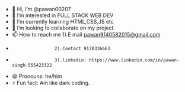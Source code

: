 - 👋 Hi, I’m @pawan00207
- 👀 I’m interested in FULL STACK WEB DEV
- 🌱 I’m currently learning HTML,CSS,JS etc
- 💞️ I’m looking to collaborate on my project.
- 📫 How to reach me 1).E mail pawan9140582015@gmail.com
-                     2).Contact 9170336663
-                     3).linkedin: https://www.linkedin.com/in/pawan-singh-555423322
- 😄 Pronouns: he/him
- ⚡ Fun fact: Am like dark coding.

<!---
pawan00207/pawan00207 is a ✨ special ✨ repository because its `README.md`   appears on your GitHub profile.
